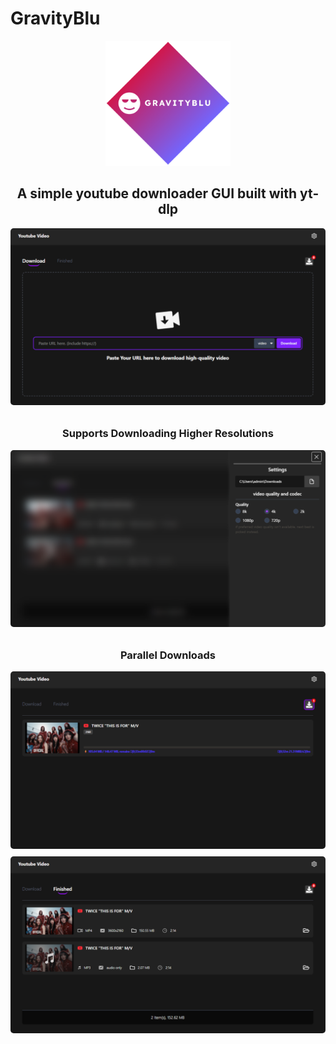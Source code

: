 
<h1>GravityBlu</h1>

<div style="text-align: center;">
    <img src="./assets/gravityblu-high-resolution-logo-transparent.png" alt="gravityblu logo" style="width:200px;" />
    <h2> A simple youtube downloader GUI built with yt-dlp </h2>
</div>

<div style="display: flex; flex-direction: column; gap: 12px;">
    <img src="assets/app_scs/Screenshot%202025-07-26%2020-23-44.png" alt="app img" style="border-radius: 5px;" />
    <div style="display: flex; flex-direction: column; align-items: center;">
        <h3>Supports Downloading Higher Resolutions</h3>
        <img src="assets/app_scs/Screenshot%202025-07-26%2020-23-57.png" alt="app img" style="border-radius: 5px;" />
    </div>
    <div style="display: flex; flex-direction: column; align-items: center;">
        <h3>Parallel Downloads</h3>
        <img src="assets/app_scs/Screenshot%202025-07-26%2020-24-32.png" alt="app img" style="border-radius: 5px;" />
    </div>
    <img src="assets/app_scs/Screenshot%202025-07-26%2020-23-53.png" alt="app img" style="border-radius: 5px;" />
</div>








